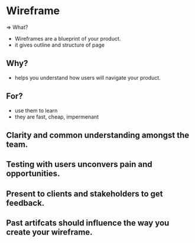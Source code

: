 # Wireframe

=> What?
- Wireframes are a blueprint of your product. 
- it gives outline and structure of page 

## Why?
- helps you understand how users will navigate your product.

## For?
- use them to learn
- they are fast, cheap, impermenant

## Clarity and common understanding amongst the team.

## Testing with users unconvers pain and opportunities.

## Present to clients and stakeholders to get feedback.

## Past artifcats should influence the way you create your wireframe.